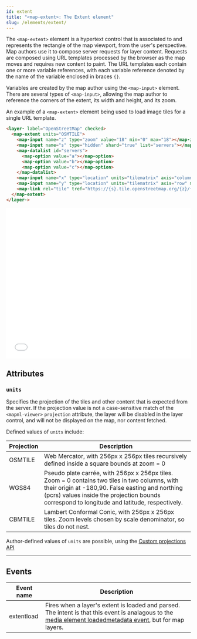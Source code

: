```yaml
---
id: extent
title: "<map-extent>: The Extent element"
slug: /elements/extent/
---
```


The `<map-extent>` element is a hypertext control that is associated to and represents the 
rectangle of the map viewport, from the user's perspective.  Map authors use it 
to compose server requests for layer content. Requests are composed using 
URL templates processed by the browser as the map moves and requires new content
to paint.  The URL templates each contain one or more variable references, with each
variable reference denoted by the name of the variable enclosed in braces `{}`.

Variables are created by the map author using the `<map-input>` element.  There are
several types of `<map-input>`, allowing the map author to reference the corners
of the extent, its width and height, and its zoom.

An example of a `<map-extent>` element being used to load image tiles for a single
URL template.

```html
<layer- label="OpenStreetMap" checked>
  <map-extent units="OSMTILE">
    <map-input name="z" type="zoom" value="18" min="0" max="18"></map-input>
    <map-input name="s" type="hidden" shard="true" list="servers"></map-input>
    <map-datalist id="servers">
      <map-option value="a"></map-option>
      <map-option value="b"></map-option>
      <map-option value="c"></map-option>
    </map-datalist>
    <map-input name="x" type="location" units="tilematrix" axis="column" min="0" max="262144"></map-input>
    <map-input name="y" type="location" units="tilematrix" axis="row" min="0" max="262144"></map-input>
    <map-link rel="tile" tref="https://{s}.tile.openstreetmap.org/{z}/{x}/{y}.png"></map-link>
  </map-extent>
</layer->
```

<iframe src="../../../demo/extent-demo.html" title="MapML Demo" height="410" width="100%" scrolling="no" frameBorder="0"></iframe>

## Attributes

### `units`

Specifies the projection of the tiles and other content that is expected from the
server.  If the projection value is not a case-sensitive match of the `<mapml-viewer>` 
`projection` attribute, the layer will be disabled in the layer control, and will
not be displayed on the map, nor content fetched.

Defined values of `units` include:

| Projection     	| Description                                          	|
|--------------	|--------------------------------------------------------	|
| OSMTILE       | Web Mercator, with 256px x 256px tiles recursively defined inside a square bounds at zoom = 0|
| WGS84         | Pseudo plate carrée, with 256px x 256px tiles. Zoom = 0 contains two tiles in two columns, with their origin at -180,90. False easting and northing (pcrs) values inside the projection bounds correspond to longitude and latitude, respectively. |
| CBMTILE       | Lambert Conformal Conic, with 256px x 256px tiles.  Zoom levels chosen by scale denominator, so tiles do not nest.|

Author-defined values of `units` are possible, using the [Custom projections API](../../api/custom-projections/)

---

## Events

| Event name    | Description                                             |
|--------------	|--------------------------------------------------------	|
| extentload    | Fires when a layer's extent is loaded and parsed. The intent is that this event is analagous to the [media element loadedmetadata event](https://developer.mozilla.org/en-US/docs/Web/API/HTMLMediaElement/loadedmetadata_event), but for map layers.              |